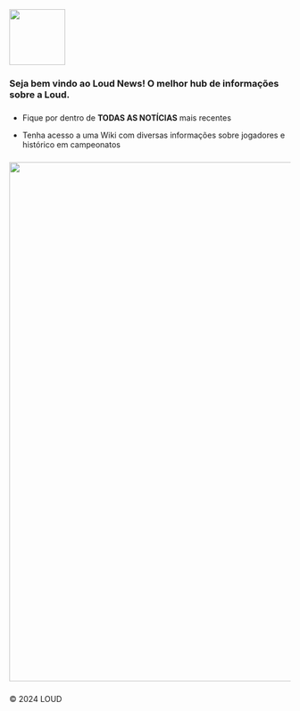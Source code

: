 <div align="left">
  <img height="100" src="https://i.imgur.com/WFKjwmK.png"  />
</div>

###

<h3 align="left">Seja bem vindo ao Loud News! O melhor hub de informações sobre a Loud.</h3>

###
<ul>
  <li>
    <p align="left">Fique por dentro de <strong>TODAS AS NOTÍCIAS</strong> mais recentes</p>
  </li>
  <li>
    <p align="left">Tenha acesso a uma Wiki com diversas informações sobre jogadores e histórico em campeonatos</p>
  </li>
</ul>

###

<div align="left">
  <img height="930" border-radius="20px" src="https://i.imgur.com/OUQPZsE.jpeg"  />
</div>

###

<p align="left">&copy 2024 LOUD</p>

###

